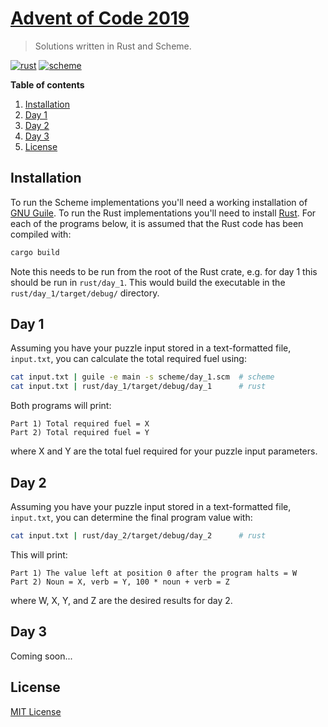 # [Advent of Code 2019](https://adventofcode.com/2019)
> Solutions written in Rust and Scheme.

[![rust](https://img.shields.io/badge/AoC%202019-Rust:%202%2F25-orange)](./rust)
[![scheme](https://img.shields.io/badge/AoC%202019-Scheme:%201%2F25-red)](./scheme)

**Table of contents**
1. [Installation](#installation)
2. [Day 1](#day1)
3. [Day 2](#day2)
4. [Day 3](#day3)
5. [License](#license)


<a name="installation"></a>
## Installation

To run the Scheme implementations you'll need a working installation of [GNU Guile](https://www.gnu.org/software/guile/download/). To run the Rust implementations you'll need to install [Rust](https://www.rust-lang.org/tools/install). For each of the programs below, it is assumed that the Rust code has been compiled with:

```bash
cargo build 
```
Note this needs to be run from the root of the Rust crate, e.g. for day 1 this should be run in `rust/day_1`. This would build the executable in the `rust/day_1/target/debug/` directory.


<a name="day1"></a>
## Day 1

Assuming you have your puzzle input stored in a text-formatted file, `input.txt`, you can calculate the total required fuel using:

```bash
cat input.txt | guile -e main -s scheme/day_1.scm  # scheme
cat input.txt | rust/day_1/target/debug/day_1      # rust
```

Both programs will print:
```
Part 1) Total required fuel = X
Part 2) Total required fuel = Y
```
where X and Y are the total fuel required for your puzzle input parameters. 


<a name="day2"></a>
## Day 2

Assuming you have your puzzle input stored in a text-formatted file, `input.txt`, you can determine the final program value with:

```bash
cat input.txt | rust/day_2/target/debug/day_2      # rust
```

This will print:
```
Part 1) The value left at position 0 after the program halts = W
Part 2) Noun = X, verb = Y, 100 * noun + verb = Z
```
where W, X, Y, and Z are the desired results for day 2.


<a name="day3"></a>
## Day 3

Coming soon...

<a name="license"></a>
## License

[MIT License](LICENSE)
